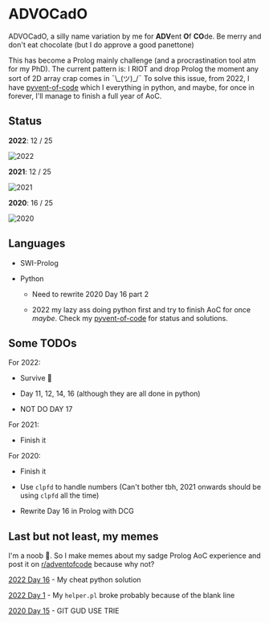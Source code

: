 # ADVOCadO

ADVOCadO, a silly name variation by me for **ADV**ent **O**f **CO**de. Be merry and don't eat chocolate (but I do approve a good panettone)

This has become a Prolog mainly challenge (and a procrastination tool atm for my PhD). The current pattern is: I RIOT and drop Prolog the moment any sort of 2D array crap comes in ¯\\\_(ツ)\_/¯ To solve this issue, from 2022, I have [pyvent-of-code](https://github.com/kittykg/pyvent-of-code) which I everything in python, and maybe, for once in forever, I'll manage to finish a full year of AoC.

## Status

**2022**: 12 / 25

![2022](https://progress-bar.dev/48/)

**2021**: 12 / 25

![2021](https://progress-bar.dev/48/)

**2020**: 16 / 25

![2020](https://progress-bar.dev/64/)

## Languages

- SWI-Prolog

- Python

    - Need to rewrite 2020 Day 16 part 2

    - 2022 my lazy ass doing python first and try to finish AoC for once *maybe*. Check my [pyvent-of-code](https://github.com/kittykg/pyvent-of-code) for status and solutions.

## Some TODOs

For 2022:

- Survive 🥲

- Day 11, 12, 14, 16 (although they are all done in python)

- NOT DO DAY 17

For 2021:

- Finish it

For 2020:

- Finish it

- Use `clpfd` to handle numbers (Can't bother tbh, 2021 onwards should be using `clpfd` all the time)

- Rewrite Day 16 in Prolog with DCG

## Last but not least, my memes

I'm a noob 🤡. So I make memes about my sadge Prolog AoC experience and post it on [r/adventofcode](https://www.reddit.com/r/adventofcode/) because why not?

[2022 Day 16](https://www.reddit.com/r/adventofcode/comments/znjzjm/2022_day_16_if_a_solution_gives_me_a_star_then/) - My cheat python solution

[2022 Day 1](https://www.reddit.com/r/adventofcode/comments/z9qh64/2022_day_1prolog_spent_30min_figuring_out_how_to/?utm_source=share&utm_medium=web2x&context=3) - My `helper.pl` broke probably because of the blank line

[2020 Day 15](https://www.reddit.com/r/adventofcode/comments/kdkn37/2020_day_15_part_2_im_still_waiting/?utm_source=share&utm_medium=web2x&context=3) - GIT GUD USE TRIE
